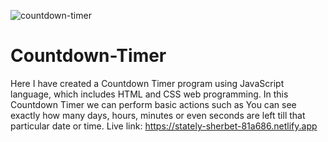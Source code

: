 
![countdown-timer](https://user-images.githubusercontent.com/128162677/229358713-97a6159b-3331-4964-b2ec-de3809dc1cf5.png)


# Countdown-Timer
Here I have created a  Countdown Timer  program using JavaScript language, which includes HTML and CSS web programming. In this  Countdown Timer we can perform basic actions such as You can see exactly how many days, hours, minutes or even seconds are left till that particular date or time.  Live link: https://stately-sherbet-81a686.netlify.app
